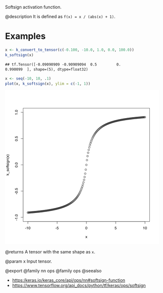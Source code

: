 Softsign activation function.

@description
It is defined as `f(x) = x / (abs(x) + 1)`.

# Examples

```r
x <- k_convert_to_tensor(c(-0.100, -10.0, 1.0, 0.0, 100.0))
k_softsign(x)
```

```
## tf.Tensor([-0.09090909 -0.90909094  0.5         0.          0.990099  ], shape=(5), dtype=float32)
```

```r
x <- seq(-10, 10, .1)
plot(x, k_softsign(x), ylim = c(-1, 1))
```

![plot of chunk unnamed-chunk-2](k_softsign-unnamed-chunk-2-1.svg)

@returns
A tensor with the same shape as `x`.

@param x
Input tensor.

@export
@family nn ops
@family ops
@seealso
+ <https:/keras.io/keras_core/api/ops/nn#softsign-function>
+ <https://www.tensorflow.org/api_docs/python/tf/keras/ops/softsign>

